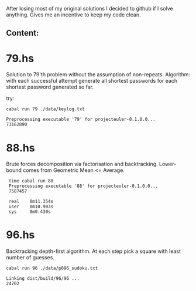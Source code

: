 After losing most of my original solutions I decided to github if I solve
anything. Gives me an incentive to keep my code clean.

## Content:
# 79.hs
Solution to 79'th problem without the assumption of non-repeats.
Algorithm: with each successful attempt generate all shortest passwords for
each shortest password generated so far.

try:
```shell
cabal run 79 ./data/keylog.txt

Preprocessing executable '79' for projecteuler-0.1.0.0...
73162890
```

# 88.hs

Brute forces decomposition via factorisation and backtracking. Lower-bound
comes from Geometric Mean <= Average.

```shell
 time cabal run 88
 Preprocessing executable '88' for projecteuler-0.1.0.0...
 7587457

 real    0m11.354s
 user    0m10.903s
 sys     0m0.430s
```

# 96.hs

Backtracking depth-first algorithm. At each step pick a square with least
number of guesses.

```shell
cabal run 96 ./data/p096_sudoku.txt

Linking dist/build/96/96 ...
24702
```
